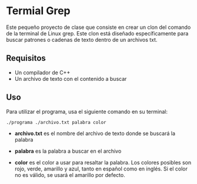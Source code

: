 # Termial Grep

Este pequeño proyecto de clase que consiste en crear un clon del comando de la terminal de Linux grep. Este clon está diseñado específicamente para buscar patrones o cadenas de texto dentro de un archivos txt.

## Requisitos

- Un compilador de C++
- Un archivo de texto con el contenido a buscar

## Uso

Para utilizar el programa, usa el siguiente comando en su terminal:

    ./programa ./archivo.txt palabra color

- **archivo.txt** es el nombre del archivo de texto donde se buscará la palabra

- **palabra** es la palabra a buscar en el archivo

- **color** es el color a usar para resaltar la palabra. Los colores posibles son rojo, verde, amarillo y azul, tanto en español como en inglés. Si el color no es válido, se usará el amarillo por defecto.
